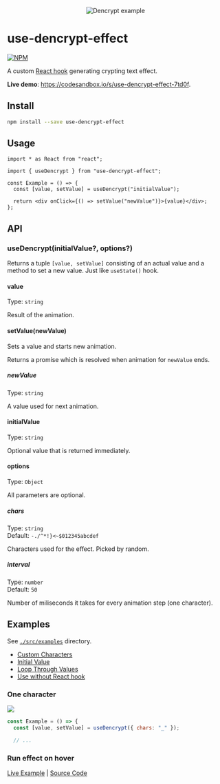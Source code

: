 <div align="center">

![Dencrypt example](https://github.com/crazko/use-dencrypt-effect/raw/master/docs/dencrypt.gif)

</div>

# use-dencrypt-effect

[![NPM](https://img.shields.io/npm/v/use-dencrypt-effect.svg)](https://www.npmjs.com/package/use-dencrypt-effect)


A custom [React hook](https://reactjs.org/docs/hooks-intro.html) generating crypting text effect.

**Live demo**: https://codesandbox.io/s/use-dencrypt-effect-7td0f.

## Install

```bash
npm install --save use-dencrypt-effect
```

## Usage

```tsx
import * as React from "react";

import { useDencrypt } from "use-dencrypt-effect";

const Example = () => {
  const [value, setValue] = useDencrypt("initialValue");

  return <div onClick={() => setValue("newValue")}>{value}</div>;
};
```

## API

### useDencrypt(initialValue?, options?)

Returns a tuple `[value, setValue]` consisting of an actual value and a method to set a new value. Just like `useState()` hook.

#### value

Type: `string`

Result of the animation.

#### setValue(newValue)

Sets a value and starts new animation.

Returns a promise which is resolved when animation for `newValue` ends.

##### newValue

Type: `string`

A value used for next animation.

#### initialValue

Type: `string`

Optional value that is returned immediately.

#### options

Type: `Object`

All parameters are optional.

##### chars

Type: `string`\
Default: `-./^*!}<~$012345abcdef`

Characters used for the effect. Picked by random.

##### interval

Type: `number`\
Default: `50`

Number of miliseconds it takes for every animation step (one character).

## Examples

See [`./src/examples`](./src/examples) directory.

- [Custom Characters](./src/examples/custom-characters.tsx)
- [Initial Value](./src/examples/initial-value.tsx)
- [Loop Through Values](./src/examples/loop.tsx)
- [Use without React hook](./src/examples/without-hook.tsx)

### One character

![](https://github.com/crazko/use-dencrypt-effect/raw/master/docs/example1.gif)

```js
const Example = () => {
  const [value, setValue] = useDencrypt({ chars: "_" });

  // ...
```

### Run effect on hover

[Live Example](https://vojdivon.sk/) | [Source Code](https://github.com/ParalelnaPolisKE/vojdivon.sk/blob/54fcbf5c573de485b5d6ed2051d515da7f0bf252/src/index.jsx#L43)
